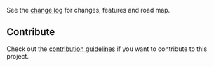 

See the [change log](CHANGELOG.md) for changes, features and road map.

## Contribute
Check out the [contribution guidelines](CONTRIBUTING.md) if you want to contribute to this project.

